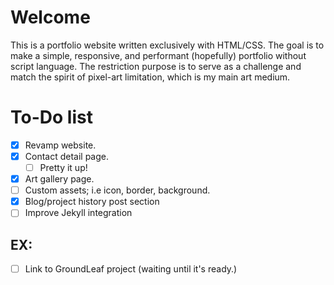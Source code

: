 # Welcome
This is a portfolio website written exclusively with HTML/CSS. The goal is to make a simple, responsive, and performant (hopefully) portfolio without script language. The restriction purpose is to serve as a challenge and match the spirit of pixel-art limitation, which is my main art medium.

# To-Do list
- [x] Revamp website.
- [x] Contact detail page.
  - [ ] Pretty it up!
- [x] Art gallery page.
- [ ] Custom assets; i.e icon, border, background.
- [x] Blog/project history post section
- [ ] Improve Jekyll integration

## EX:
- [ ] Link to GroundLeaf project (waiting until it's ready.)
